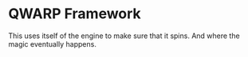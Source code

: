 # QWARP Framework

This uses itself of the engine to make sure that it spins. And where the magic eventually happens.